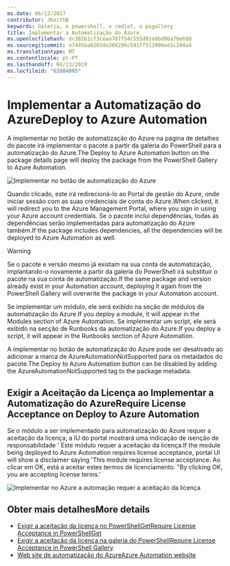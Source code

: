```yaml
---
ms.date: 06/12/2017
contributor: JKeithB
keywords: Galeria, o powershell, o cmdlet, o psgallery
title: Implementar a Automatização do Azure
ms.openlocfilehash: dc382b1cf3ceaa787f54c555d01e6bd9ba70e680
ms.sourcegitcommit: e7445ba8203da304286c591ff513900ad1c244a4
ms.translationtype: MT
ms.contentlocale: pt-PT
ms.lasthandoff: 04/23/2019
ms.locfileid: "62084895"
---
```

# <a name="deploy-to-azure-automation"></a><span data-ttu-id="bd992-103">Implementar a Automatização do Azure</span><span class="sxs-lookup"><span data-stu-id="bd992-103">Deploy to Azure Automation</span></span>

<span data-ttu-id="bd992-104">A implementar no botão de automatização do Azure na página de detalhes do pacote irá implementar o pacote a partir da galeria do PowerShell para a automatização do Azure.</span><span class="sxs-lookup"><span data-stu-id="bd992-104">The Deploy to Azure Automation button on the package details page will deploy the package from the PowerShell Gallery to Azure Automation.</span></span>

![Implementar no botão de automatização do Azure](../../Images/DeployToAzureAutomationButton.png)

<span data-ttu-id="bd992-106">Quando clicado, este irá redirecioná-lo ao Portal de gestão do Azure, onde iniciar sessão com as suas credenciais de conta do Azure.</span><span class="sxs-lookup"><span data-stu-id="bd992-106">When clicked, it will redirect you to the Azure Management Portal, where you sign in using your Azure account credentials.</span></span>
<span data-ttu-id="bd992-107">Se o pacote inclui dependências, todas as dependências serão implementadas para automatização do Azure também.</span><span class="sxs-lookup"><span data-stu-id="bd992-107">If the package includes dependencies, all the dependencies will be deployed to Azure Automation as well.</span></span>

> [!WARNING]
> <span data-ttu-id="bd992-108">Se o pacote e versão mesmo já existam na sua conta de automatização, implantando-o novamente a partir da galeria do PowerShell irá substituir o pacote na sua conta de automatização.</span><span class="sxs-lookup"><span data-stu-id="bd992-108">If the same package and version already exist in your Automation account, deploying it again from the PowerShell Gallery will overwrite the package in your Automation account.</span></span>

<span data-ttu-id="bd992-109">Se implementar um módulo, ele será exibido na seção de módulos da automatização do Azure.</span><span class="sxs-lookup"><span data-stu-id="bd992-109">If you deploy a module, it will appear in the Modules section of Azure Automation.</span></span>  <span data-ttu-id="bd992-110">Se implementar um script, ele será exibido na secção de Runbooks da automatização do Azure.</span><span class="sxs-lookup"><span data-stu-id="bd992-110">If you deploy a script, it will appear in the Runbooks section of Azure Automation.</span></span>

<span data-ttu-id="bd992-111">A implementar no botão de automatização do Azure pode ser desativado ao adicionar a marca de AzureAutomationNotSupported para os metadados do pacote.</span><span class="sxs-lookup"><span data-stu-id="bd992-111">The Deploy to Azure Automation button can be disabled by adding the AzureAutomationNotSupported tag to the package metadata.</span></span>

## <a name="require-license-acceptance-on-deploy-to-azure-automation"></a><span data-ttu-id="bd992-112">Exigir a Aceitação da Licença ao Implementar a Automatização do Azure</span><span class="sxs-lookup"><span data-stu-id="bd992-112">Require License Acceptance on Deploy to Azure Automation</span></span>

<span data-ttu-id="bd992-113">Se o módulo a ser implementado para automatização do Azure requer a aceitação da licença, a IU do portal mostrará uma indicação de isenção de responsabilidade ' Este módulo requer a aceitação da licença.</span><span class="sxs-lookup"><span data-stu-id="bd992-113">If the module being deployed to Azure Automation requires license acceptance, portal UI will show a disclaimer saying 'This module requires license acceptance.</span></span> <span data-ttu-id="bd992-114">Ao clicar em OK, está a aceitar estes termos de licenciamento. "</span><span class="sxs-lookup"><span data-stu-id="bd992-114">By clicking OK, you are accepting license terms.'</span></span>

![Implementar no Azure a automação requer a aceitação da licença](../../Images/DeployToAzureAutomationRequireLicenseAcceptanceDisclaimer.png)

## <a name="more-details"></a><span data-ttu-id="bd992-116">Obter mais detalhes</span><span class="sxs-lookup"><span data-stu-id="bd992-116">More details</span></span>

- [<span data-ttu-id="bd992-117">Exigir a aceitação da licença no PowerShellGet</span><span class="sxs-lookup"><span data-stu-id="bd992-117">Require License Acceptance in PowerShellGet</span></span>](../../concepts/module-license-acceptance.md)
- [<span data-ttu-id="bd992-118">Exigir a aceitação da licença na galeria do PowerShell</span><span class="sxs-lookup"><span data-stu-id="bd992-118">Require License Acceptance in PowerShell Gallery</span></span>](packages-that-require-license-acceptance.md)
- [<span data-ttu-id="bd992-119">Web site de automatização do Azure</span><span class="sxs-lookup"><span data-stu-id="bd992-119">Azure Automation website</span></span>](http://azure.microsoft.com/services/automation/)
